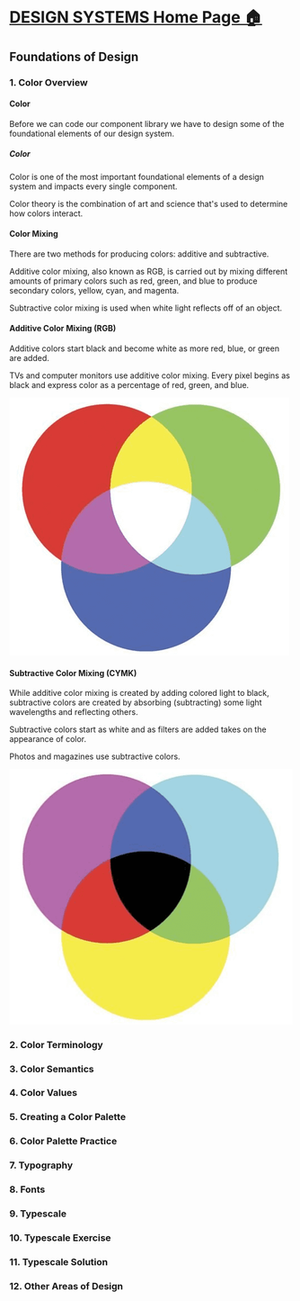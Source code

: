 # [DESIGN SYSTEMS Home Page 🏠](../../README.MD)

## Foundations of Design

### 1. Color Overview

#### Color

Before we can code our component library we have to design some of the foundational elements of our design system.

##### Color

Color is one of the most important foundational elements of a design system and impacts every single component.

Color theory is the combination of art and science that's used to determine how colors interact.

#### Color Mixing

There are two methods for producing colors: additive and subtractive.

Additive color mixing, also known as RGB, is carried out by mixing different amounts of primary colors such as red, green, and blue to produce secondary colors, yellow, cyan, and magenta.

Subtractive color mixing is used when white light reflects off of an object.

#### Additive Color Mixing (RGB)

Additive colors start black and become white as more red, blue, or green are added.

TVs and computer monitors use additive color mixing. Every pixel begins as black and express color as a percentage of red, green, and blue.

![image](../img/26.png)

#### Subtractive Color Mixing (CYMK)

While additive color mixing is created by adding colored light to black, subtractive colors are created by absorbing (subtracting) some light wavelengths and reflecting others.

Subtractive colors start as white and as filters are added takes on the appearance of color.

Photos and magazines use subtractive colors.

![image](../img/27.png)

### 2. Color Terminology

### 3. Color Semantics

### 4. Color Values

### 5. Creating a Color Palette

### 6. Color Palette Practice

### 7. Typography

### 8. Fonts

### 9. Typescale

### 10. Typescale Exercise

### 11. Typescale Solution

### 12. Other Areas of Design
